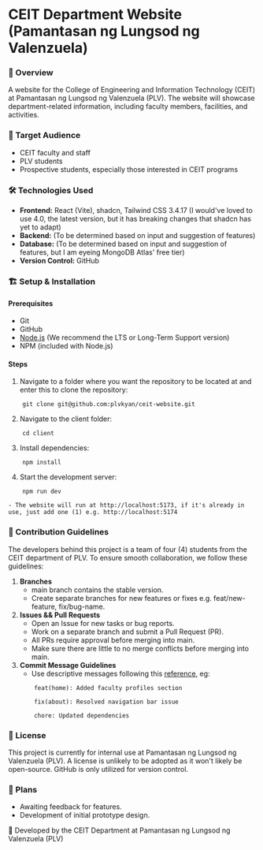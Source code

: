 # CEIT Department Website (Pamantasan ng Lungsod ng Valenzuela)

### :pushpin: Overview

A website for the College of Engineering and Information Technology (CEIT) at Pamantasan ng Lungsod ng Valenzuela (PLV). The website will showcase department-related information, including faculty members, facilities, and activities.

### :bust_in_silhouette: Target Audience

- CEIT faculty and staff
- PLV students
- Prospective students, especially those interested in CEIT programs

### :hammer_and_wrench: Technologies Used

- **Frontend:** React (Vite), shadcn, Tailwind CSS 3.4.17 (I would've loved to use 4.0, the latest version, but it has breaking changes that shadcn has yet to adapt)
- **Backend:** (To be determined based on input and suggestion of features)
- **Database:** (To be determined based on input and suggestion of features, but I am eyeing MongoDB Atlas' free tier)
- **Version Control:** GitHub

### :building_construction: Setup & Installation

#### Prerequisites
- Git
- GitHub
- [Node.js](https://nodejs.org/en) (We recommend the LTS or Long-Term Support version)
- NPM (included with Node.js)

#### Steps
1. Navigate to a folder where you want the repository to be located at and enter this to clone the repository:
```
    git clone git@github.com:plvkyan/ceit-website.git
```
2. Navigate to the client folder:
```
    cd client
```
3. Install dependencies:
```
    npm install
```
4. Start the development server:
```
    npm run dev
```

    - The website will run at http://localhost:5173, if it's already in use, just add one (1) e.g. http://localhost:5174

### :open_book: Contribution Guidelines

The developers behind this project is a team of four (4) students from the CEIT department of PLV. To ensure smooth collaboration, we follow these guidelines: 
1. **Branches**
    - main branch contains the stable version.
    - Create separate branches for new features or fixes e.g. feat/new-feature, fix/bug-name.
2. **Issues && Pull Requests**
    - Open an Issue for new tasks or bug reports.
    - Work on a separate branch and submit a Pull Request (PR).
    - All PRs require approval before merging into main. 
    - Make sure there are little to no merge conflicts before merging into main.
3. **Commit Message Guidelines**
    - Use descriptive messages following this [reference](https://gist.github.com/qoomon/5dfcdf8eec66a051ecd85625518cfd13#conventional-commit-messages-), eg:
    ```
        feat(home): Added faculty profiles section
    ```
    ```
        fix(about): Resolved navigation bar issue
    ```
    ```
        chore: Updated dependencies
    ```

### :scroll: License

This project is currently for internal use at Pamantasan ng Lungsod ng Valenzuela (PLV). A license is unlikely to be adopted as it won't likely be open-source. GitHub is only utilized for version control.

### :calendar: Plans

- Awaiting feedback for features.
- Development of initial prototype design.

:rocket: Developed by the CEIT Department at Pamantasan ng Lungsod ng Valenzuela (PLV)